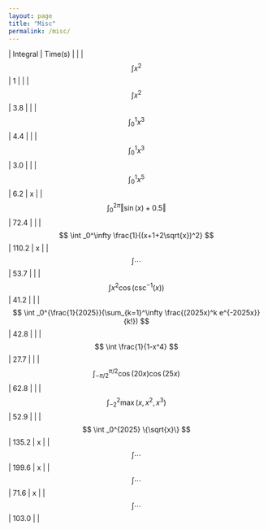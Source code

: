```yaml
---
layout: page
title: "Misc"
permalink: /misc/
---
```



| Integral | Time(s) | |
| $$ \int x^2 $$ | 1 | |
| $$ \int x^2 $$ | 3.8 | |
| $$ \int _0^1 x^3 $$ | 4.4 |  |
| $$ \int _0^1 x^3 $$ | 3.0 |  |
| $$ \int _0^1 x^5 $$ | 6.2 | x |
| $$ \int _0^{2\pi} \Vert\sin(x)+0.5\Vert $$ | 72.4 |  |
| $$ \int _0^\infty \frac{1}{(x+1+2\sqrt{x})^2} $$ | 110.2 | x |
| $$ \int \cdots $$ | 53.7 |  |
| $$ \int x^2 \cos(\csc^{-1}(x)) $$ | 41.2 |  |
| $$ \int _0^{\frac{1}{2025}}(\sum_{k=1}^\infty \frac{(2025x)^k e^{-2025x}}{k!}) $$ | 42.8 |  |
| $$ \int \frac{1}{1-x^4} $$ | 27.7 |  |
| $$ \int _{-\pi/2}^{\pi/2}\cos(20x)\cos(25x) $$ | 62.8 |  |
| $$ \int _{-2}^2 \max(x,x^2,x^3) $$ | 52.9 |  |
| $$ \int _0^{2025} \{\sqrt{x}\} $$ | 135.2 | x |
| $$ \int \cdots $$ | 199.6 | x |
| $$ \int \cdots $$ | 71.6 | x |
| $$ \int \cdots $$ | 103.0 |  |